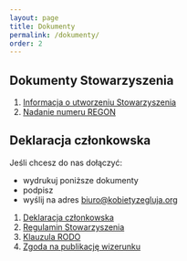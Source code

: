 ```yaml
---
layout: page
title: Dokumenty
permalink: /dokumenty/
order: 2
---
```



## Dokumenty Stowarzyszenia

1. [Informacja o utworzeniu Stowarzyszenia](/files/stowarzyszenie.pdf)
2. [Nadanie numeru REGON](/files/NumerREGON.pdf)

## Deklaracja członkowska

Jeśli chcesz do nas dołączyć:
- wydrukuj poniższe dokumenty 
- podpisz 
- wyślij na adres [biuro@kobietyzegluja.org](mailto:biuro@kobietyzegluja.org)

1. [Deklaracja członkowska](/files/Deklaracja_członkowska.pdf)
2. [Regulamin Stowarzyszenia](/files/Regulamin.pdf)
3. [Klauzula RODO](/files/Klauzula_RODO.pdf)
4. [Zgoda na publikację wizerunku](/files/Zgoda_na_publikacje_wizerunku.pdf)
